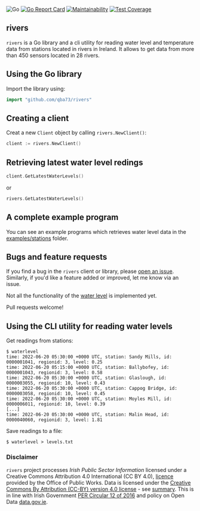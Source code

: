 ![Go](https://github.com/qba73/rivers/workflows/Go/badge.svg)
[![Go Report Card](https://goreportcard.com/badge/github.com/qba73/rivers)](https://goreportcard.com/report/github.com/qba73/rivers)
[![Maintainability](https://api.codeclimate.com/v1/badges/049487670cd44b2ab841/maintainability)](https://codeclimate.com/github/qba73/rivers/maintainability)
[![Test Coverage](https://api.codeclimate.com/v1/badges/049487670cd44b2ab841/test_coverage)](https://codeclimate.com/github/qba73/rivers/test_coverage)

## rivers

```rivers``` is a Go library and a cli utility for reading water level and temperature data from stations located in rivers in Ireland. It allows to get data from more than 450 sensors located in 28 rivers.  

## Using the Go library
Import the library using:
```go
import "github.com/qba73/rivers" 
```
## Creating a client
Creat a new ```Client``` object by calling ```rivers.NewClient()```:
```go
client := rivers.NewClient()
```
## Retrieving latest water level redings

```go
client.GetLatestWaterLevels()
```
or
```go
rivers.GetLatestWaterLevels()
```
## A complete example program
You can see an example programs which retrieves water level data in the [examples/stations](examples/stations/main.go) folder.

## Bugs and feature requests
If you find a bug in the ```rivers``` client or library, please [open an issue](https://github.com/qba73/rivers/issues). Similarly, if you'd like a feature added or improved, let me know via an issue.

Not all the functionality of the [water level](https://waterlevel.ie) is implemented yet.

Pull requests welcome!

## Using the CLI utility for reading water levels

Get readings from stations:
```
$ waterlevel
time: 2022-06-20 05:30:00 +0000 UTC, station: Sandy Mills, id: 0000001041, regionid: 3, level: 0.25
time: 2022-06-20 05:15:00 +0000 UTC, station: Ballybofey, id: 0000001043, regionid: 3, level: 0.58
time: 2022-06-20 05:30:00 +0000 UTC, station: Glaslough, id: 0000003055, regionid: 10, level: 0.43
time: 2022-06-20 05:30:00 +0000 UTC, station: Cappog Bridge, id: 0000003058, regionid: 10, level: 0.45
time: 2022-06-20 05:30:00 +0000 UTC, station: Moyles Mill, id: 0000006011, regionid: 10, level: 0.39
[...]
time: 2022-06-20 05:30:00 +0000 UTC, station: Malin Head, id: 0000040060, regionid: 3, level: 1.81
```

Save readings to a file:
```
$ waterlevel > levels.txt
```

### Disclaimer

```rivers``` project processes *Irish Public Sector Information* licensed under a Creative Commons Attribution 4.0 International (CC BY 4.0), [licence](http://waterlevel.ie) provided by the Office of Public Works.
Data is licensed under the [Creative Commons By Attribution (CC-BY) version 4.0 license](https://creativecommons.org/licenses/by/4.0/legalcode) - see [summary](https://creativecommons.org/licenses/by/4.0/).
This is in line with Irish Government [PER Circular 12 of 2016](http://circulars.gov.ie/pdf/circular/per/2016/12.pdf) and policy on Open Data [data.gov.ie](https://data.gov.ie/data).

